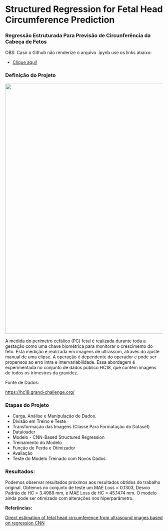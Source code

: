 # Structured Regression for Fetal Head Circumference Prediction

### Regressão Estruturada Para Previsão de Circunferência da Cabeça de Fetos

OBS: Caso o Github não renderize o arquivo .ipynb use os links abaixo:

- <a href="https://nbviewer.org/github/Julio-M39/09-Structured_Regression_for_Fetal_Head_Circumference_Prediction/blob/main/Regress%C3%A3o%20Estruturada%20Para%20Previs%C3%A3o%20de%20Circunfer%C3%AAncia%20da%20Cabe%C3%A7a%20de%20Fetos.ipynb">Clique aqui!</a> 

### Definição do Projeto


<div>
<img src="https://user-images.githubusercontent.com/54995990/189235506-a3d6de95-a4f9-47db-b29d-ae877912d3ad.png" width="800px" />
</div>

A medida do perímetro cefálico (PC) fetal é realizada durante toda a gestação como uma chave biométrica para monitorar o crescimento do feto. Esta medição é realizada em imagens de ultrassom, através do ajuste manual de uma elipse. A operação é dependente do operador e pode ser propensos ao erro intra e intervariabilidade. Essa abordagem é experimentada no conjunto de dados público HC18, que contém imagens de todos os trimestres da gravidez. 

Fonte de Dados:

https://hc18.grand-challenge.org/

### Etapas do Projeto

- Carga, Análise e Manipulação de Dados.
- Divisão em Treino e Teste
- Transformação das Imagens (Classe Para Formatação do Dataset)
- Dataloader
- Modelo - CNN-Based Structured Regression
- Treinamento do Modelo
- Função de Perda e Otimizador
- Avaliação
- Teste do Modelo Treinado com Novos Dados

### Resultados:

Podemos observar resultados próximos aos resultados obtidos do trabalho original. Obtemos no conjunto de teste um MAE Loss = 0.1303, Desvio Padrão de HC =  3.4988 mm, e MAE Loss de HC = 45.1474 mm. O modelo ainda pode ser otimizado com alterações nos hiperparâmetro.

**Referências:**

<a href="https://proceedings.mlr.press/v121/zhang20a.html">Direct estimation of fetal head circumference from
ultrasound images based on regression CNN</a>



